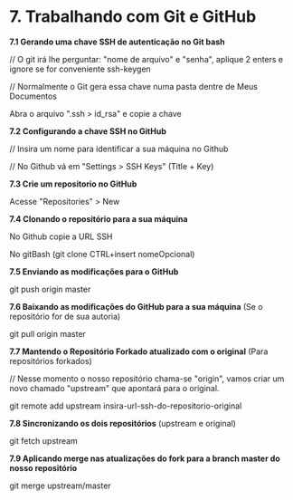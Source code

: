 # 7. Trabalhando com Git e GitHub

**7.1 Gerando uma chave SSH de autenticação no Git bash**

// O git irá lhe perguntar: "nome de arquivo" e "senha", aplique 2 enters e ignore se for conveniente
ssh-keygen 

// Normalmente o Git gera essa chave numa pasta dentre de Meus Documentos

Abra o arquivo ".ssh > id_rsa" e copie a chave

**7.2 Configurando a chave SSH no GitHub**

// Insira um nome para identificar a sua máquina no Github

// No Github vá em "Settings > SSH Keys" (Title + Key)

**7.3 Crie um repositorio no GitHub**

Acesse "Repositories" > New

**7.4 Clonando o repositório para a sua máquina**

No Github copie a URL SSH

No gitBash (git clone CTRL+insert nomeOpcional)

**7.5 Enviando as modificações para o GitHub**

git push origin master

**7.6 Baixando as modificações do GitHub para a sua máquina** (Se o repositório for de sua autoria)

git pull origin master

**7.7 Mantendo o Repositório Forkado atualizado com o original** (Para repositórios forkados)

// Nesse momento o nosso repositório chama-se "origin", vamos criar um novo chamado "upstream" que apontará para o original.

git remote add upstream insira-url-ssh-do-repositorio-original

**7.8 Sincronizando os dois repositórios** (upstream e original)

git fetch upstream

**7.9 Aplicando merge nas atualizações do fork para a branch master do nosso repositório**

git merge upstream/master